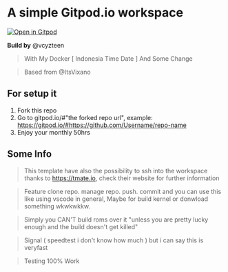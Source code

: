 # A simple Gitpod.io workspace

[![Open in Gitpod](https://gitpod.io/button/open-in-gitpod.svg)](https://gitpod.io/#https://github.com/vcyzteen/gitpod-vscode)

**Build by** @vcyzteen
> With My Docker [ Indonesia Time Date ] And Some Change

> Based from @ItsVixano 

## For setup it

1. Fork this repo
2. Go to gitpod.io/#"the forked repo url", example: https://gitpod.io/#https://github.com/Username/repo-name
3. Enjoy your monthly 50hrs

## Some Info

> This template have also the possibility to ssh into the workspace thanks to https://tmate.io, check their website for further information

> Feature clone repo. manage repo. push. commit and you can use this like using vscode in general, Maybe for build kernel or donwload something wkwkwkkw.

> Simply you CAN'T build roms over it "unless you are pretty lucky enough and the build doesn't get killed"

> Signal ( speedtest i don't know how much ) but i can say this is veryfast

> Testing 100% Work
